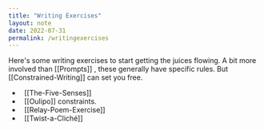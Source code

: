 ```yaml
---
title: "Writing Exercises"
layout: note
date: 2022-07-31
permalink: /writingexercises
---
```

Here's some writing exercises to start getting the juices flowing. A bit more involved than [[Prompts]] , these generally have specific rules. But [[Constrained-Writing]] can set you free.

-   [[The-Five-Senses]]
-   [[Oulipo]] constraints.
-   [[Relay-Poem-Exercise]]
-   [[Twist-a-Cliché]]